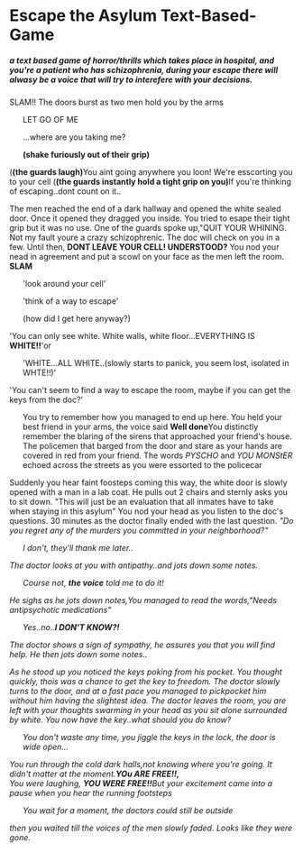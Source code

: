# Escape the Asylum Text-Based-Game
##### a text based game of horror/thrills which takes place in hospital, and you're a patient who has schizophrenia, during your escape there will alwasy be a voice that will try to interefere with your decisions. 
<p>SLAM!! The doors burst as two men hold you by the arms</p>
<ul>LET GO OF ME</ul> <ul>...where are you taking me?</ul> <ul><b>(shake furiously out of their grip)</b></ul>
<bdi>(<b>(the guards laugh)</b>You aint going anywhere you loon!</bdi> 
<bdi>We're esscorting you to your cell</bdi> 
<bdi>(<b>(the guards instantly hold a tight grip on you)</b>If you're thinking of escaping..dont count on it..</bdi>
<p>The men reached the end of a dark hallway and opened the white sealed door. Once it opened they dragged you inside. You tried to esape their tight grip but it was no use. One of the guards spoke up,"QUIT YOUR WHINING. Not my fault youre a crazy schizophrenic. The doc will check on you in a few. Until then, <b>DONT LEAVE YOUR CELL! UNDERSTOOD?</b> You nod your nead in agreement and put a scowl on your face as the men left the room. <b>SLAM</b></p>
<ul>'look around your cell'</ul> <ul>'think of a way to escape'</ul> <ul>(how did I get here anyway?)</ul>
<bdi>'You can only see white. White walls, white floor...EVERYTHING IS <b>WHITE!!</b>'</bdi>or <ul>'WHITE...ALL WHITE..(slowly starts to panick, you seem lost, isolated in WHTE!!)'</ul>
<bdi>'You can't seem to find a way to escape the room, maybe if you can get the keys from the doc?'</bdi>
<ul>You try to remember how you managed to end up here. You held your best friend in your arms, the voice said <b>Well done</b>You distinctly remember the blaring of the sirens that approached your friend's house. The policemen that barged from the door and stare as your hands are covered in red from your friend. The words <em>PYSCHO</em> and <em>YOU MONStER</em> echoed across the streets as you were essorted to the policecar</ul> 
<p>Suddenly you hear faint foosteps coming this way, the white door is slowly opened with a man in a lab coat. He pulls out 2 chairs and sternly asks you to sit down. "This will just be an evaluation that all inmates have to take when staying in this asylum" You nod your head as you listen to the doc's questions. 30 minutes as the doctor finally ended with the last question. <em>"Do you regret any of the murders you committed in your neighborhood?"<em> 
<ul>I don't, they'll thank me later..</ul><aside>The doctor looks at you with antipathy..and jots down some notes.</aside> <ul>Course not, <b>the voice</b> told me to do it!</ul><aside>He sighs as he jots down notes,You managed to read the words,<em>"Needs antipsychotic medications"</em> <ul>Yes..no..<b>I DON'T KNOW?!</b>
</ul><aside>The doctor shows a sign of sympathy, he assures you that you will find help. He then jots down some notes..</aside>
<p>As he stood up you noticed the keys poking from his pocket. You thought quickly, thois was a chance to get the key to freedom. The doctor slowly turns to the door, and at a fast pace you managed to pickpocket him without him having the slightest idea. The doctor leaves the room, you are left with your thoughts swarming in your head as you sit alone surrounded by white. You now have the key..what should you do know?<p>
<ul>You don't waste any time, you jiggle the keys in the lock, the door is wide open...</ul><aside>You run through the cold dark halls,not knowing where you're going. It didn't matter at the moment.<b>YOu ARE FREE!!,</b></aside>
<aside2>You were laughing, <b>YOU WERE FREE!!</b>But your excitement came into a pause when you hear the running footsteps
<ul>You wait for a moment, the doctors could still be outside</ul><aside>then you waited till the voices of the men slowly faded. Looks like they were gone.</aside>
